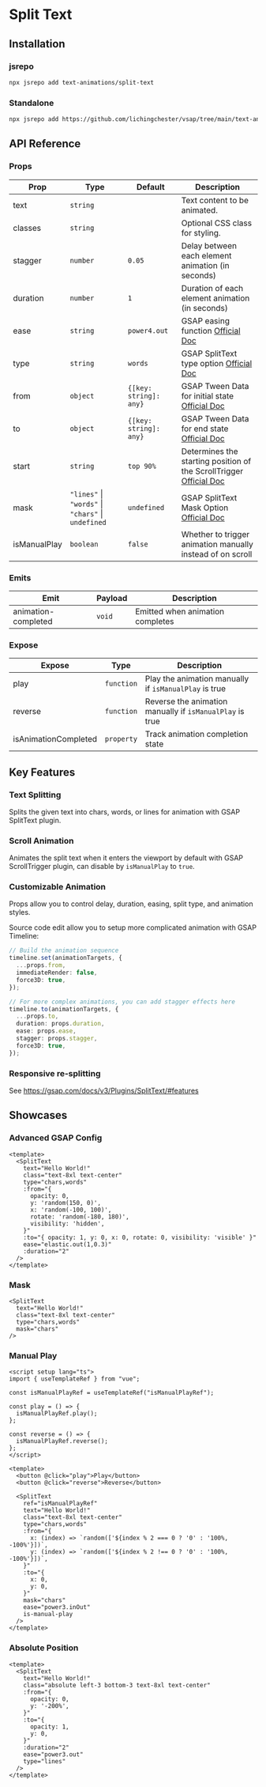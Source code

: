 <script setup lang="ts">
// Docs UI
import Preview from "@/src/docs/components/text-animations/split-text/Preview.vue";
import Showcases from "@/src/docs/components/text-animations/split-text/Showcases.vue";
</script>

# Split Text

<Preview>
  <template v-slot:usage> ```bash npx ``` </template>
</Preview>

## Installation

### jsrepo

```bash
npx jsrepo add text-animations/split-text
```

### Standalone

```bash
npx jsrepo add https://github.com/lichingchester/vsap/tree/main/text-animations/split-text
```

## API Reference

### Props

| Prop         | Type                                               | Default                | Description                                                                                                                 |
| ------------ | -------------------------------------------------- | ---------------------- | --------------------------------------------------------------------------------------------------------------------------- |
| text         | `string`                                           |                        | Text content to be animated.                                                                                                |
| classes      | `string`                                           |                        | Optional CSS class for styling.                                                                                             |
| stagger      | `number`                                           | `0.05`                 | Delay between each element animation (in seconds)                                                                           |
| duration     | `number`                                           | `1`                    | Duration of each element animation (in seconds)                                                                             |
| ease         | `string`                                           | `power4.out`           | GSAP easing function [Official Doc](https://gsap.com/docs/v3/Eases)                                                         |
| type         | `string`                                           | `words`                | GSAP SplitText type option [Official Doc](https://gsap.com/docs/v3/Plugins/SplitText/#type)                                 |
| from         | `object`                                           | `{[key: string]: any}` | GSAP Tween Data for initial state [Official Doc](https://gsap.com/docs/v3/GSAP/Tween#data)                                  |
| to           | `object`                                           | `{[key: string]: any}` | GSAP Tween Data for end state [Official Doc](https://gsap.com/docs/v3/GSAP/Tween#data)                                      |
| start        | `string`                                           | `top 90%`              | Determines the starting position of the ScrollTrigger [Official Doc](https://gsap.com/docs/v3/Plugins/ScrollTrigger/#start) |
| mask         | `"lines"` \| `"words"` \| `"chars"` \| `undefined` | `undefined`            | GSAP SplitText Mask Option [Official Doc](https://gsap.com/docs/v3/Plugins/SplitText/#mask*)                                |
| isManualPlay | `boolean`                                          | `false`                | Whether to trigger animation manually instead of on scroll                                                                  |

### Emits

| Emit                | Payload | Description                      |
| ------------------- | ------- | -------------------------------- |
| animation-completed | `void`  | Emitted when animation completes |

### Expose

| Expose               | Type       | Description                                              |
| -------------------- | ---------- | -------------------------------------------------------- |
| play                 | `function` | Play the animation manually if `isManualPlay` is true    |
| reverse              | `function` | Reverse the animation manually if `isManualPlay` is true |
| isAnimationCompleted | `property` | Track animation completion state                         |

## Key Features

### Text Splitting

Splits the given text into chars, words, or lines for animation with GSAP SplitText plugin.

### Scroll Animation

Animates the split text when it enters the viewport by default with GSAP ScrollTrigger plugin, can disable by `isManualPlay` to `true`.

### Customizable Animation

Props allow you to control delay, duration, easing, split type, and animation styles.

Source code edit allow you to setup more complicated animation with GSAP Timeline:

```ts
// Build the animation sequence
timeline.set(animationTargets, {
  ...props.from,
  immediateRender: false,
  force3D: true,
});

// For more complex animations, you can add stagger effects here
timeline.to(animationTargets, {
  ...props.to,
  duration: props.duration,
  ease: props.ease,
  stagger: props.stagger,
  force3D: true,
});
```

### Responsive re-splitting

See https://gsap.com/docs/v3/Plugins/SplitText/#features

## Showcases

### Advanced GSAP Config

<Showcases case-name="AdvancedGsapConfig" />

```vue{6-13}
<template>
  <SplitText
    text="Hello World!"
    class="text-8xl text-center"
    type="chars,words"
    :from="{
      opacity: 0,
      y: 'random(150, 0)',
      x: 'random(-100, 100)',
      rotate: 'random(-180, 180)',
      visibility: 'hidden',
    }"
    :to="{ opacity: 1, y: 0, x: 0, rotate: 0, visibility: 'visible' }"
    ease="elastic.out(1,0.3)"
    :duration="2"
  />
</template>
```

### Mask

<Showcases case-name="Mask" />

```vue {5}
<SplitText
  text="Hello World!"
  class="text-8xl text-center"
  type="chars,words"
  mask="chars"
/>
```

### Manual Play

<Showcases case-name="Manual" />

```vue
<script setup lang="ts">
import { useTemplateRef } from "vue";

const isManualPlayRef = useTemplateRef("isManualPlayRef");

const play = () => {
  isManualPlayRef.play();
};

const reverse = () => {
  isManualPlayRef.reverse();
};
</script>

<template>
  <button @click="play">Play</button>
  <button @click="reverse">Reverse</button>

  <SplitText
    ref="isManualPlayRef"
    text="Hello World!"
    class="text-8xl text-center"
    type="chars,words"
    :from="{
      x: (index) => `random(['${index % 2 === 0 ? '0' : '100%, -100%'}])`,
      y: (index) => `random(['${index % 2 !== 0 ? '0' : '100%, -100%'}])`,
    }"
    :to="{
      x: 0,
      y: 0,
    }"
    mask="chars"
    ease="power3.inOut"
    is-manual-play
  />
</template>
```

### Absolute Position

<Showcases case-name="Absolute" />

```vue {4}
<template>
  <SplitText
    text="Hello World!"
    class="absolute left-3 bottom-3 text-8xl text-center"
    :from="{
      opacity: 0,
      y: '-200%',
    }"
    :to="{
      opacity: 1,
      y: 0,
    }"
    :duration="2"
    ease="power3.out"
    type="lines"
  />
</template>
```
